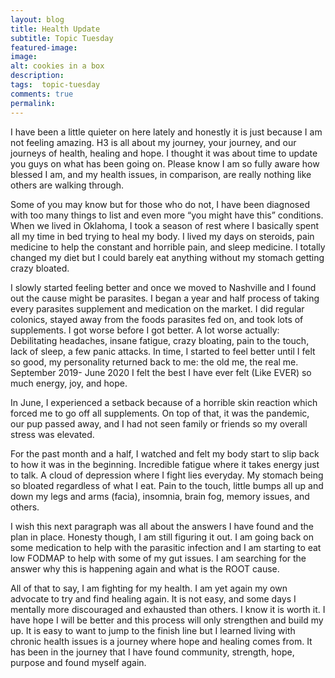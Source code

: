 ```yaml
---
layout: blog
title: Health Update
subtitle: Topic Tuesday
featured-image:
image:
alt: cookies in a box
description:
tags:  topic-tuesday
comments: true
permalink:
---
```


I have been a little quieter on here lately and honestly it is just because I am not feeling amazing. H3 is all about my journey, your journey, and our journeys of health, healing and hope. I thought it was about time to update you guys on what has been going on. Please know I am so fully aware how blessed I am, and my health issues, in comparison, are really nothing like others are walking through.

Some of you may know but for those who do not, I have been diagnosed with too many things to list and even more “you might have this” conditions. When we lived in Oklahoma, I took a season of rest where I basically spent all my time in bed trying to heal my body. I lived my days on steroids, pain medicine to help the constant and horrible pain, and sleep medicine. I totally changed my diet but I could barely eat anything without my stomach getting crazy bloated.

I slowly started feeling better and once we moved to Nashville and I found out the cause might be parasites. I began a year and half process of taking every parasites supplement and medication on the market. I did regular colonics, stayed away from the foods parasites fed on, and took lots of supplements. I got worse before I got better. A lot worse actually: Debilitating headaches, insane fatigue, crazy bloating, pain to the touch, lack of sleep, a few panic attacks. In time, I started to feel better until I felt so good, my personality returned back to me: the old me, the real me. September 2019- June 2020 I felt the best I have ever felt (Like EVER) so much energy, joy, and hope.

In June, I experienced a setback because of a horrible skin reaction which forced me to go off all supplements. On top of that, it was the pandemic, our pup passed away, and I had not seen family or friends so my overall stress was elevated.

For the past month and a half, I watched and felt my body start to slip back to how it was in the beginning. Incredible fatigue where it takes energy just to talk. A cloud of depression where I fight lies everyday. My stomach being so bloated regardless of what  I eat. Pain to the touch, little bumps all up and down my legs and arms (facia), insomnia, brain fog, memory issues, and others.

I wish this next paragraph was all about the answers I have found and the plan in place. Honesty though, I am still figuring it out. I am going back on some medication to help with the parasitic infection and I am starting to eat low FODMAP to help with some of my gut issues. I am searching for the answer why this is happening again and what is the ROOT cause.

All of that to say, I am fighting for my health. I am yet again my own advocate to try and find healing again. It is not easy, and some days I mentally more discouraged and exhausted than others. I know it is worth it. I have hope I will be better and this process will only strengthen and build my up. It is easy to want to jump to the finish line but I learned living with chronic health issues is a journey where hope and healing comes from. It has been in the journey that I have found community, strength, hope, purpose and found myself again.
